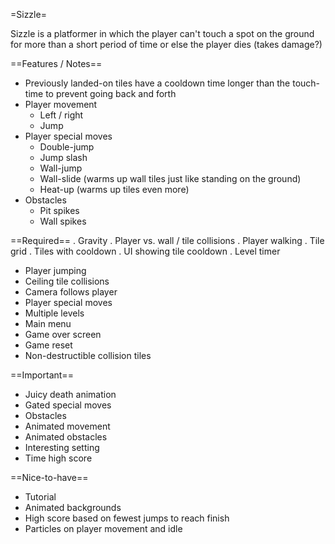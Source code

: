 =Sizzle=

Sizzle is a platformer in which the player can't touch a spot on the ground for more than a short period of time or else the player dies (takes damage?)

==Features / Notes==
- Previously landed-on tiles have a cooldown time longer than the touch-time to prevent going back and forth
- Player movement
  - Left / right
  - Jump
- Player special moves
  - Double-jump
  - Jump slash
  - Wall-jump
  - Wall-slide (warms up wall tiles just like standing on the ground)
  - Heat-up (warms up tiles even more)
- Obstacles
  - Pit spikes
  - Wall spikes

==Required==
. Gravity
. Player vs. wall / tile collisions
. Player walking
. Tile grid
. Tiles with cooldown
. UI showing tile cooldown
. Level timer
- Player jumping
- Ceiling tile collisions
- Camera follows player
- Player special moves
- Multiple levels
- Main menu
- Game over screen
- Game reset
- Non-destructible collision tiles

==Important==
- Juicy death animation
- Gated special moves
- Obstacles
- Animated movement
- Animated obstacles
- Interesting setting
- Time high score

==Nice-to-have==
- Tutorial
- Animated backgrounds
- High score based on fewest jumps to reach finish
- Particles on player movement and idle
